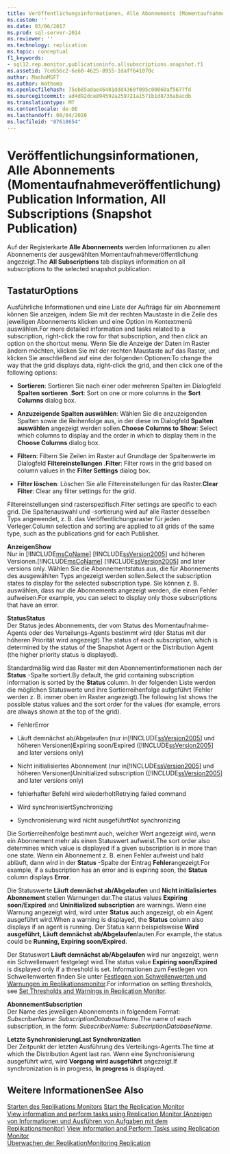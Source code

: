 ```yaml
---
title: Veröffentlichungsinformationen, Alle Abonnements (Momentaufnahmeveröffentlichung) | Microsoft-Dokumentation
ms.custom: ''
ms.date: 03/06/2017
ms.prod: sql-server-2014
ms.reviewer: ''
ms.technology: replication
ms.topic: conceptual
f1_keywords:
- sql12.rep.monitor.publicationinfo.allsubscriptions.snapshot.f1
ms.assetid: 7ce656c2-6e60-4625-8955-1daff641070c
author: MashaMSFT
ms.author: mathoma
ms.openlocfilehash: 75eb85adae46481ddd4360f095c00060af5677fd
ms.sourcegitcommit: ad4d92dce894592a259721a1571b1d8736abacdb
ms.translationtype: MT
ms.contentlocale: de-DE
ms.lasthandoff: 08/04/2020
ms.locfileid: "87618654"
---
```

# <a name="publication-information-all-subscriptions-snapshot-publication"></a><span data-ttu-id="9c38c-102">Veröffentlichungsinformationen, Alle Abonnements (Momentaufnahmeveröffentlichung)</span><span class="sxs-lookup"><span data-stu-id="9c38c-102">Publication Information, All Subscriptions (Snapshot Publication)</span></span>
  <span data-ttu-id="9c38c-103">Auf der Registerkarte **Alle Abonnements** werden Informationen zu allen Abonnements der ausgewählten Momentaufnahmeveröffentlichung angezeigt.</span><span class="sxs-lookup"><span data-stu-id="9c38c-103">The **All Subscriptions** tab displays information on all subscriptions to the selected snapshot publication.</span></span>  
  
## <a name="options"></a><span data-ttu-id="9c38c-104">Tastatur</span><span class="sxs-lookup"><span data-stu-id="9c38c-104">Options</span></span>  
 <span data-ttu-id="9c38c-105">Ausführliche Informationen und eine Liste der Aufträge für ein Abonnement können Sie anzeigen, indem Sie mit der rechten Maustaste in die Zeile des jeweiligen Abonnements klicken und eine Option im Kontextmenü auswählen.</span><span class="sxs-lookup"><span data-stu-id="9c38c-105">For more detailed information and tasks related to a subscription, right-click the row for that subscription, and then click an option on the shortcut menu.</span></span> <span data-ttu-id="9c38c-106">Wenn Sie die Anzeige der Daten im Raster ändern möchten, klicken Sie mit der rechten Maustaste auf das Raster, und klicken Sie anschließend auf eine der folgenden Optionen:</span><span class="sxs-lookup"><span data-stu-id="9c38c-106">To change the way that the grid displays data, right-click the grid, and then click one of the following options:</span></span>  
  
-   <span data-ttu-id="9c38c-107">**Sortieren**: Sortieren Sie nach einer oder mehreren Spalten im Dialogfeld **Spalten sortieren** .</span><span class="sxs-lookup"><span data-stu-id="9c38c-107">**Sort**: Sort on one or more columns in the **Sort Columns** dialog box.</span></span>  
  
-   <span data-ttu-id="9c38c-108">**Anzuzeigende Spalten auswählen**: Wählen Sie die anzuzeigenden Spalten sowie die Reihenfolge aus, in der diese im Dialogfeld **Spalten auswählen** angezeigt werden sollen.</span><span class="sxs-lookup"><span data-stu-id="9c38c-108">**Choose Columns to Show**: Select which columns to display and the order in which to display them in the **Choose Columns** dialog box.</span></span>  
  
-   <span data-ttu-id="9c38c-109">**Filtern**: Filtern Sie Zeilen im Raster auf Grundlage der Spaltenwerte im Dialogfeld **Filtereinstellungen** .</span><span class="sxs-lookup"><span data-stu-id="9c38c-109">**Filter**: Filter rows in the grid based on column values in the **Filter Settings** dialog box.</span></span>  
  
-   <span data-ttu-id="9c38c-110">**Filter löschen**: Löschen Sie alle Filtereinstellungen für das Raster.</span><span class="sxs-lookup"><span data-stu-id="9c38c-110">**Clear Filter**: Clear any filter settings for the grid.</span></span>  
  
 <span data-ttu-id="9c38c-111">Filtereinstellungen sind rasterspezifisch.</span><span class="sxs-lookup"><span data-stu-id="9c38c-111">Filter settings are specific to each grid.</span></span> <span data-ttu-id="9c38c-112">Die Spaltenauswahl und -sortierung wird auf alle Raster desselben Typs angewendet, z. B. das Veröffentlichungsraster für jeden Verleger.</span><span class="sxs-lookup"><span data-stu-id="9c38c-112">Column selection and sorting are applied to all grids of the same type, such as the publications grid for each Publisher.</span></span>  
  
 <span data-ttu-id="9c38c-113">**Anzeigen**</span><span class="sxs-lookup"><span data-stu-id="9c38c-113">**Show**</span></span>  
 <span data-ttu-id="9c38c-114">Nur in [!INCLUDE[msCoName](../../includes/msconame-md.md)] [!INCLUDE[ssVersion2005](../../includes/ssversion2005-md.md)] und höheren Versionen.</span><span class="sxs-lookup"><span data-stu-id="9c38c-114">[!INCLUDE[msCoName](../../includes/msconame-md.md)] [!INCLUDE[ssVersion2005](../../includes/ssversion2005-md.md)] and later versions only.</span></span> <span data-ttu-id="9c38c-115">Wählen Sie die Abonnementstatus aus, die für Abonnements des ausgewählten Typs angezeigt werden sollen.</span><span class="sxs-lookup"><span data-stu-id="9c38c-115">Select the subscription states to display for the selected subscription type.</span></span> <span data-ttu-id="9c38c-116">Sie können z. B. auswählen, dass nur die Abonnements angezeigt werden, die einen Fehler aufweisen.</span><span class="sxs-lookup"><span data-stu-id="9c38c-116">For example, you can select to display only those subscriptions that have an error.</span></span>  
  
 <span data-ttu-id="9c38c-117">**Status**</span><span class="sxs-lookup"><span data-stu-id="9c38c-117">**Status**</span></span>  
 <span data-ttu-id="9c38c-118">Der Status jedes Abonnements, der vom Status des Momentaufnahme-Agents oder des Verteilungs-Agents bestimmt wird (der Status mit der höheren Priorität wird angezeigt).</span><span class="sxs-lookup"><span data-stu-id="9c38c-118">The status of each subscription, which is determined by the status of the Snapshot Agent or the Distribution Agent (the higher priority status is displayed).</span></span>  
  
 <span data-ttu-id="9c38c-119">Standardmäßig wird das Raster mit den Abonnementinformationen nach der **Status** -Spalte sortiert.</span><span class="sxs-lookup"><span data-stu-id="9c38c-119">By default, the grid containing subscription information is sorted by the **Status** column.</span></span> <span data-ttu-id="9c38c-120">In der folgenden Liste werden die möglichen Statuswerte und ihre Sortierreihenfolge aufgeführt (Fehler werden z. B. immer oben im Raster angezeigt).</span><span class="sxs-lookup"><span data-stu-id="9c38c-120">The following list shows the possible status values and the sort order for the values (for example, errors are always shown at the top of the grid).</span></span>  
  
-   <span data-ttu-id="9c38c-121">Fehler</span><span class="sxs-lookup"><span data-stu-id="9c38c-121">Error</span></span>  
  
-   <span data-ttu-id="9c38c-122">Läuft demnächst ab/Abgelaufen (nur in[!INCLUDE[ssVersion2005](../../includes/ssversion2005-md.md)] und höheren Versionen)</span><span class="sxs-lookup"><span data-stu-id="9c38c-122">Expiring soon/Expired ([!INCLUDE[ssVersion2005](../../includes/ssversion2005-md.md)] and later versions only)</span></span>  
  
-   <span data-ttu-id="9c38c-123">Nicht initialisiertes Abonnement (nur in[!INCLUDE[ssVersion2005](../../includes/ssversion2005-md.md)] und höheren Versionen)</span><span class="sxs-lookup"><span data-stu-id="9c38c-123">Uninitialized subscription ([!INCLUDE[ssVersion2005](../../includes/ssversion2005-md.md)] and later versions only)</span></span>  
  
-   <span data-ttu-id="9c38c-124">fehlerhafter Befehl wird wiederholt</span><span class="sxs-lookup"><span data-stu-id="9c38c-124">Retrying failed command</span></span>  
  
-   <span data-ttu-id="9c38c-125">Wird synchronisiert</span><span class="sxs-lookup"><span data-stu-id="9c38c-125">Synchronizing</span></span>  
  
-   <span data-ttu-id="9c38c-126">Synchronisierung wird nicht ausgeführt</span><span class="sxs-lookup"><span data-stu-id="9c38c-126">Not synchronizing</span></span>  
  
 <span data-ttu-id="9c38c-127">Die Sortierreihenfolge bestimmt auch, welcher Wert angezeigt wird, wenn ein Abonnement mehr als einen Statuswert aufweist.</span><span class="sxs-lookup"><span data-stu-id="9c38c-127">The sort order also determines which value is displayed if a given subscription is in more than one state.</span></span> <span data-ttu-id="9c38c-128">Wenn ein Abonnement z. B. einen Fehler aufweist und bald abläuft, dann wird in der **Status** -Spalte der Eintrag **Fehler**angezeigt.</span><span class="sxs-lookup"><span data-stu-id="9c38c-128">For example, if a subscription has an error and is expiring soon, the **Status** column displays **Error**.</span></span>  
  
 <span data-ttu-id="9c38c-129">Die Statuswerte **Läuft demnächst ab/Abgelaufen** und **Nicht initialisiertes Abonnement** stellen Warnungen dar.</span><span class="sxs-lookup"><span data-stu-id="9c38c-129">The status values **Expiring soon/Expired** and **Uninitialized subscription** are warnings.</span></span> <span data-ttu-id="9c38c-130">Wenn eine Warnung angezeigt wird, wird unter **Status** auch angezeigt, ob ein Agent ausgeführt wird.</span><span class="sxs-lookup"><span data-stu-id="9c38c-130">When a warning is displayed, the **Status** column also displays if an agent is running.</span></span> <span data-ttu-id="9c38c-131">Der Status kann beispielsweise **Wird ausgeführt, Läuft demnächst ab/Abgelaufen**lauten.</span><span class="sxs-lookup"><span data-stu-id="9c38c-131">For example, the status could be **Running, Expiring soon/Expired**.</span></span>  
  
 <span data-ttu-id="9c38c-132">Der Statuswert **Läuft demnächst ab/Abgelaufen** wird nur angezeigt, wenn ein Schwellenwert festgelegt wird.</span><span class="sxs-lookup"><span data-stu-id="9c38c-132">The status value **Expiring soon/Expired** is displayed only if a threshold is set.</span></span> <span data-ttu-id="9c38c-133">Informationen zum Festlegen von Schwellenwerten finden Sie unter [Festlegen von Schwellenwerten und Warnungen im Replikationsmonitor](monitor/set-thresholds-and-warnings-in-replication-monitor.md).</span><span class="sxs-lookup"><span data-stu-id="9c38c-133">For information on setting thresholds, see [Set Thresholds and Warnings in Replication Monitor](monitor/set-thresholds-and-warnings-in-replication-monitor.md).</span></span>  
  
 <span data-ttu-id="9c38c-134">**Abonnement**</span><span class="sxs-lookup"><span data-stu-id="9c38c-134">**Subscription**</span></span>  
 <span data-ttu-id="9c38c-135">Der Name des jeweiligen Abonnements in folgendem Format: *SubscriberName: SubscriptionDatabaseName*.</span><span class="sxs-lookup"><span data-stu-id="9c38c-135">The name of each subscription, in the form: *SubscriberName: SubscriptionDatabaseName*.</span></span>  
  
 <span data-ttu-id="9c38c-136">**Letzte Synchronisierung**</span><span class="sxs-lookup"><span data-stu-id="9c38c-136">**Last Synchronization**</span></span>  
 <span data-ttu-id="9c38c-137">Der Zeitpunkt der letzten Ausführung des Verteilungs-Agents.</span><span class="sxs-lookup"><span data-stu-id="9c38c-137">The time at which the Distribution Agent last ran.</span></span> <span data-ttu-id="9c38c-138">Wenn eine Synchronisierung ausgeführt wird, wird **Vorgang wird ausgeführt** angezeigt.</span><span class="sxs-lookup"><span data-stu-id="9c38c-138">If synchronization is in progress, **In progress** is displayed.</span></span>  
  
## <a name="see-also"></a><span data-ttu-id="9c38c-139">Weitere Informationen</span><span class="sxs-lookup"><span data-stu-id="9c38c-139">See Also</span></span>  
 <span data-ttu-id="9c38c-140">[Starten des Replikations Monitors](monitor/start-the-replication-monitor.md) </span><span class="sxs-lookup"><span data-stu-id="9c38c-140">[Start the Replication Monitor](monitor/start-the-replication-monitor.md) </span></span>  
 <span data-ttu-id="9c38c-141">[View information and perform tasks using Replication Monitor (Anzeigen von Informationen und Ausführen von Aufgaben mit dem Replikationsmonitor)](monitor/view-information-and-perform-tasks-replication-monitor.md) </span><span class="sxs-lookup"><span data-stu-id="9c38c-141">[View Information and Perform Tasks using Replication Monitor](monitor/view-information-and-perform-tasks-replication-monitor.md) </span></span>  
 [<span data-ttu-id="9c38c-142">Überwachen der Replikation</span><span class="sxs-lookup"><span data-stu-id="9c38c-142">Monitoring Replication</span></span>](monitoring-replication.md)  
  
  
